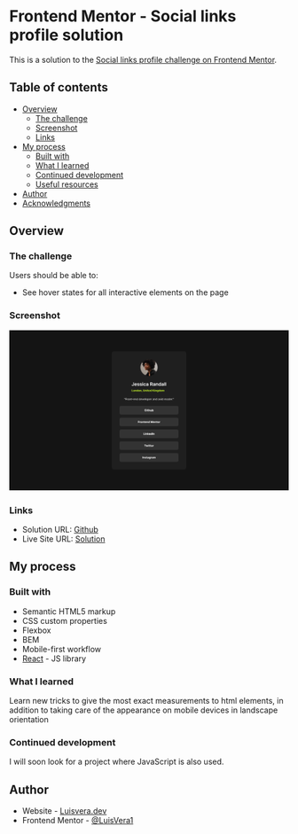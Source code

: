 # Frontend Mentor - Social links profile solution

This is a solution to the [Social links profile challenge on Frontend Mentor](https://www.frontendmentor.io/challenges/social-links-profile-UG32l9m6dQ).

## Table of contents

- [Overview](#overview)
  - [The challenge](#the-challenge)
  - [Screenshot](#screenshot)
  - [Links](#links)
- [My process](#my-process)
  - [Built with](#built-with)
  - [What I learned](#what-i-learned)
  - [Continued development](#continued-development)
  - [Useful resources](#useful-resources)
- [Author](#author)
- [Acknowledgments](#acknowledgments)


## Overview

### The challenge

Users should be able to:

- See hover states for all interactive elements on the page

### Screenshot

![](./public/Screenshot.png)


### Links

- Solution URL: [Github](https://github.com/LuisVera1/FrontendMentor-SocialLinks)
- Live Site URL: [Solution](frontend-mentor-social-links.vercel.app)

## My process

### Built with

- Semantic HTML5 markup
- CSS custom properties
- Flexbox
- BEM
- Mobile-first workflow
- [React](https://reactjs.org/) - JS library

### What I learned

Learn new tricks to give the most exact measurements to html elements, in addition to taking care of the appearance on mobile devices in landscape orientation


### Continued development

I will soon look for a project where JavaScript is also used.

## Author

- Website - [Luisvera.dev](https://www.luisvera.dev)
- Frontend Mentor - [@LuisVera1](https://www.frontendmentor.io/profile/LuisVera1)
